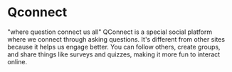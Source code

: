 # Qconnect
"where question connect us all"
QConnect is a special social platform where we connect through asking questions. It's different from other sites because it helps us engage better. You can follow others, create groups, and share things like surveys and quizzes, making it more fun to interact online.
